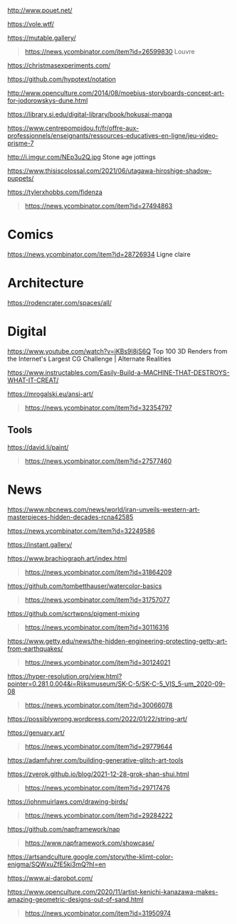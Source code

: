 http://www.pouet.net/

https://vole.wtf/

https://mutable.gallery/

> https://news.ycombinator.com/item?id=26599830 Louvre

https://christmasexperiments.com/

https://github.com/hypotext/notation

http://www.openculture.com/2014/08/moebius-storyboards-concept-art-for-jodorowskys-dune.html

https://library.si.edu/digital-library/book/hokusai-manga

https://www.centrepompidou.fr/fr/offre-aux-professionnels/enseignants/ressources-educatives-en-ligne/jeu-video-prisme-7

http://i.imgur.com/NEp3u2Q.jpg Stone age jottings

https://www.thisiscolossal.com/2021/06/utagawa-hiroshige-shadow-puppets/

https://tylerxhobbs.com/fidenza
> https://news.ycombinator.com/item?id=27494863

# Comics
https://news.ycombinator.com/item?id=28726934 Ligne claire

# Architecture
https://rodencrater.com/spaces/all/

# Digital
https://www.youtube.com/watch?v=iKBs9l8jS6Q Top 100 3D Renders from the Internet's Largest CG Challenge | Alternate Realities

https://www.instructables.com/Easily-Build-a-MACHINE-THAT-DESTROYS-WHAT-IT-CREAT/

https://mrogalski.eu/ansi-art/
> https://news.ycombinator.com/item?id=32354797

## Tools
https://david.li/paint/
> https://news.ycombinator.com/item?id=27577460

# News
https://www.nbcnews.com/news/world/iran-unveils-western-art-masterpieces-hidden-decades-rcna42585

https://news.ycombinator.com/item?id=32249586

https://instant.gallery/

https://www.brachiograph.art/index.html
> https://news.ycombinator.com/item?id=31864209

https://github.com/tombetthauser/watercolor-basics
> https://news.ycombinator.com/item?id=31757077

https://github.com/scrtwpns/pigment-mixing
> https://news.ycombinator.com/item?id=30116316

https://www.getty.edu/news/the-hidden-engineering-protecting-getty-art-from-earthquakes/
> https://news.ycombinator.com/item?id=30124021

https://hyper-resolution.org/view.html?pointer=0.281,0.004&i=Rijksmuseum/SK-C-5/SK-C-5_VIS_5-um_2020-09-08
> https://news.ycombinator.com/item?id=30066078

https://possiblywrong.wordpress.com/2022/01/22/string-art/

https://genuary.art/
> https://news.ycombinator.com/item?id=29779644

https://adamfuhrer.com/building-generative-glitch-art-tools

https://zverok.github.io/blog/2021-12-28-grok-shan-shui.html
> https://news.ycombinator.com/item?id=29717476

https://johnmuirlaws.com/drawing-birds/
> https://news.ycombinator.com/item?id=29284222

https://github.com/napframework/nap
> https://www.napframework.com/showcase/

https://artsandculture.google.com/story/the-klimt-color-enigma/SQWxuZfE5ki3mQ?hl=en

https://www.ai-darobot.com/

https://www.openculture.com/2020/11/artist-kenichi-kanazawa-makes-amazing-geometric-designs-out-of-sand.html
> https://news.ycombinator.com/item?id=31950974
